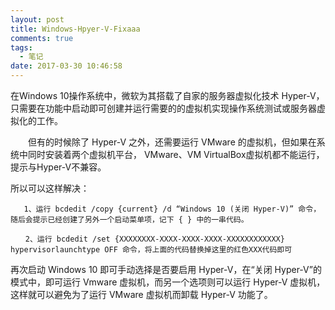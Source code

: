 ```yaml
---
layout: post
title: Windows-Hpyer-V-Fixaaa
comments: true
tags:
  - 笔记
date: 2017-03-30 10:46:58
---
```

在Windows 10操作系统中，微软为其搭载了自家的服务器虚拟化技术 Hyper-V，只需要在功能中启动即可创建并运行需要的的虚拟机实现操作系统测试或服务器虚拟化的工作。

　　但有的时候除了 Hyper-V 之外，还需要运行 VMware 的虚拟机，但如果在系统中同时安装着两个虚拟机平台， VMware、VM VirtualBox虚拟机都不能运行，提示与Hyper-V不兼容。

<!-- more -->
   所以可以这样解决：
```
   1、运行 bcdedit /copy {current} /d “Windows 10 (关闭 Hyper-V)” 命令，随后会提示已经创建了另外一个启动菜单项，记下 { } 中的一串代码。

　　2、运行 bcdedit /set {XXXXXXXX-XXXX-XXXX-XXXX-XXXXXXXXXXXX} hypervisorlaunchtype OFF 命令，将上面的代码替换掉这里的红色XXX代码即可

```
再次启动 Windows 10 即可手动选择是否要启用 Hyper-V，在“关闭 Hyper-V”的模式中，即可运行 Vmware 虚拟机，而另一个选项则可以运行 Hyper-V 虚拟机，这样就可以避免为了运行 VMware 虚拟机而卸载 Hyper-V 功能了。
